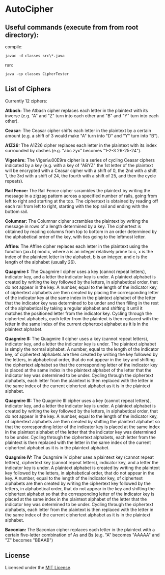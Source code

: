 # AutoCipher
## Useful commands (execute from from root directory):
compile:
```
javac -d classes src\*.java
```
run:
```
java -cp classes CipherTester
```
## List of Ciphers
Currently 12 ciphers:

**Atbash:** The Atbash cipher replaces each letter in the plaintext with its inverse (e.g. "A" and "Z" turn into each other and "B" and "Y" turn into each other).

**Ceasar:** The Ceasar cipher shifts each letter in the plaintext by a certain amount (e.g. a shift of 3 would make \"A\" turn into \"D\" and \"Y\" turn into \"B\").

**A1Z26:** The A1Z26 cipher replaces each letter in the plaintext with its index surrounded by dashes (e.g. \"abc zyx\" becomes \"1-2-3 26-25-24\").

**Vigenère:** The Vigen\u00E9re cipher is a series of cycling Ceasar ciphers indicated by a key (e.g. with a key of \"ABYZ\" the 1st letter of the plaintext will be encrypted with a Ceasar cipher with a shift of 0, the 2nd with a shift 1, the 3rd with a shift of 24, the fourth with a shift of 25, and then the cycle repeats).

**Rail Fence:** The Rail Fence cipher scrambles the plaintext by writing the message in a zigzag pattern across a specified number of rails, going from left to right and starting at the top. The ciphertext is obtained by reading off each rail from left to right, starting with the top rail and ending with the bottom rail.

**Columnar:** The Columnar cipher scrambles the plaintext by writing the message in rows of a length determined by a key. The ciphertext is obtained by reading columns from top to bottom in an order determined by the alphabetical order of the key, with ties going to the leftmost letter.

**Affine:** The Affine cipher replaces each letter in the plaintext using the function (ax+b) mod c, where a is an integer relatively prime to c, x is the index of the plaintext letter in the alphabet, b is an integer, and c is the length of the alphabet (usually 26).

**Quagmire I:** The Quagmire I cipher uses a key (cannot repeat letters), indicator key, and a letter the indicator key is under. A plaintext alphabet is created by writing the key followed by the letters, in alphabetical order, that do not appear in the key. A number, equal to the length of the indicator key, of ciphertext alphabets are then created by placing the corresponding letter of the indicator key at the same index in the plaintext alphabet of the letter that the indicator key was determined to be under and then filling in the rest of the alphabetical by taking a regular alphabet and shifting it until it matches the positioned letter from the indicator key. Cycling through the ciphertext alphabets, each letter from the plaintext is then replaced with the letter in the same index of the current ciphertext alphabet as it is in the plaintext alphabet.

**Quagmire II:** The Quagmire II cipher uses a key (cannot repeat letters), indicator key, and a letter the indicator key is under. The plaintext alphabet is simply the normal alphabet. A number, equal to the length of the indicator key, of ciphertext alphabets are then created by writing the key followed by the letters, in alphabetical order, that do not appear in the key and shifting the ciphertext alphabet so that the corresponding letter of the indicator key is placed at the same index in the plaintext alphabet of the letter that the indicator key was determined to be under. Cycling through the ciphertext alphabets, each letter from the plaintext is then replaced with the letter in the same index of the current ciphertext alphabet as it is in the plaintext alphabet.

**Quagmire III:** The Quagmire III cipher uses a key (cannot repeat letters), indicator key, and a letter the indicator key is under. A plaintext alphabet is created by writing the key followed by the letters, in alphabetical order, that do not appear in the key. A number, equal to the length of the indicator key, of ciphertext alphabets are then created by shifting the plaintext alphabet so that the corresponding letter of the indicator key is placed at the same index in the plaintext alphabet of the letter that the indicator key was determined to be under. Cycling through the ciphertext alphabets, each letter from the plaintext is then replaced with the letter in the same index of the current ciphertext alphabet as it is in the plaintext alphabet.

**Quagmire IV:** The Quagmire IV cipher uses a plaintext key (cannot repeat letters), ciphertext key (cannot repeat letters), indicator key, and a letter the indicator key is under. A plaintext alphabet is created by writing the plaintext key followed by the letters, in alphabetical order, that do not appear in the key. A number, equal to the length of the indicator key, of ciphertext alphabets are then created by writing the ciphertext key followed by the letters, in alphabetical order, that do not appear in the key and shifting the ciphertext alphabet so that the corresponding letter of the indicator key is placed at the same index in the plaintext alphabet of the letter that the indicator key was determined to be under. Cycling through the ciphertext alphabets, each letter from the plaintext is then replaced with the letter in the same index of the current ciphertext alphabet as it is in the plaintext alphabet.

**Baconian:** The Baconian cipher replaces each letter in the plaintext with a certain five-letter combination of As and Bs (e.g. \"A\" becomes \"AAAAA\" and \"Z\" becomes \"BBAAB\")
## License
Licensed under the [MIT License](LICENSE).
